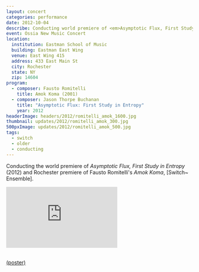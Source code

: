 ```yaml
---
layout: concert
categories: performance
date: 2012-10-04
describe: Conducting world premiere of <em>Asymptotic Flux, First Study in Entropy</em> (2012) and Rochester premiere of Fausto Romitelli's <em>Amok Koma</em>, [Switch~ Ensemble].
event: Ossia New Music Concert
location:
  institution: Eastman School of Music
  building: Eastman East Wing
  venue: East Wing 415
  address: 433 East Main St
  city: Rochester
  state: NY
  zip: 14604
program:
  - composer: Fausto Romitelli
    title: Amok Koma (2001)
  - composer: Jason Thorpe Buchanan
    title: "Asymptotic Flux: First Study in Entropy"
    year: 2012
headerImage: headers/2012/romitelli_amok_1600.jpg
thumbnail: updates/2012/romitelli_amok_300.jpg
500pxImage: updates/2012/romitelli_amok_500.jpg
tags:
  - switch
  - older
  - conducting
---
```


Conducting the world premiere of <em>Asymptotic Flux, First Study in Entropy</em> (2012) and Rochester premiere of Fausto Romitelli's <em>Amok Koma</em>, [Switch~ Ensemble].

<section class="score-vid-header module-bg-dark" background-color="#051f4a">
<div class="row full-width" width="100%">
    <div class="col-12 nopadding"><iframe class="embed-responsive-item" height="165vh" src="https://player.vimeo.com/video/123763683" frameborder="0" allowfullscreen></iframe></div><br>
</div></section>


<a href="https://www.jasonthorpebuchanan.com/img/Ossia_october_2012.png">(poster)</a>

